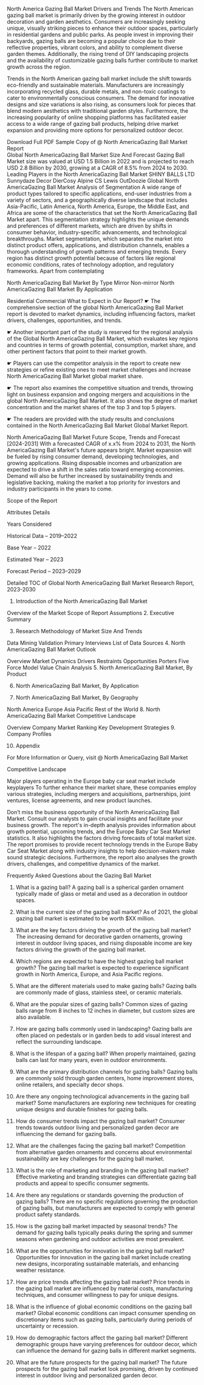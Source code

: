 North America Gazing Ball Market Drivers and Trends
The North American gazing ball market is primarily driven by the growing interest in outdoor decoration and garden aesthetics. Consumers are increasingly seeking unique, visually striking pieces to enhance their outdoor spaces, particularly in residential gardens and public parks. As people invest in improving their backyards, gazing balls are becoming a popular choice due to their reflective properties, vibrant colors, and ability to complement diverse garden themes. Additionally, the rising trend of DIY landscaping projects and the availability of customizable gazing balls further contribute to market growth across the region.

Trends in the North American gazing ball market include the shift towards eco-friendly and sustainable materials. Manufacturers are increasingly incorporating recycled glass, durable metals, and non-toxic coatings to cater to environmentally conscious consumers. The demand for innovative designs and size variations is also rising, as consumers look for pieces that blend modern aesthetics with traditional garden styles. Furthermore, the increasing popularity of online shopping platforms has facilitated easier access to a wide range of gazing ball products, helping drive market expansion and providing more options for personalized outdoor decor.

Download Full PDF Sample Copy of @ North AmericaGazing Ball Market Report  
Global North AmericaGazing Ball Market Size And Forecast
Gazing Ball Market size was valued at USD 1.5 Billion in 2022 and is projected to reach USD 2.8 Billion by 2030, growing at a CAGR of 8.5% from 2024 to 2030.
Leading Players in the North AmericaGazing Ball Market
SHINY BALLS LTD
Sunnydaze Decor
DierCosy
Alpine
CS Lewis
OutDoozie
Global North AmericaGazing Ball Market Analysis of Segmentation
A wide range of product types tailored to specific applications, end-user industries from a variety of sectors, and a geographically diverse landscape that includes Asia-Pacific, Latin America, North America, Europe, the Middle East, and Africa are some of the characteristics that set the North AmericaGazing Ball Market apart. This segmentation strategy highlights the unique demands and preferences of different markets, which are driven by shifts in consumer behavior, industry-specific advancements, and technological breakthroughs. Market segmentation, which separates the market into distinct product offers, applications, and distribution channels, enables a thorough understanding of growth patterns and emerging trends. Every region has distinct growth potential because of factors like regional economic conditions, rates of technology adoption, and regulatory frameworks. Apart from contemplating

North AmericaGazing Ball Market By Type
Mirror
Non-mirror
North AmericaGazing Ball Market By Application

Residential
Commercial
What to Expect in Our Report?
☛ The comprehensive section of the global North AmericaGazing Ball Market report is devoted to market dynamics, including influencing factors, market drivers, challenges, opportunities, and trends.

☛ Another important part of the study is reserved for the regional analysis of the Global North AmericaGazing Ball Market, which evaluates key regions and countries in terms of growth potential, consumption, market share, and other pertinent factors that point to their market growth.

☛ Players can use the competitor analysis in the report to create new strategies or refine existing ones to meet market challenges and increase North AmericaGazing Ball Market global market share.

☛ The report also examines the competitive situation and trends, throwing light on business expansion and ongoing mergers and acquisitions in the global North AmericaGazing Ball Market. It also shows the degree of market concentration and the market shares of the top 3 and top 5 players.

☛ The readers are provided with the study results and conclusions contained in the North AmericaGazing Ball Market Global Market Report.

North AmericaGazing Ball Market Future Scope, Trends and Forecast [2024-2031]
With a forecasted CAGR of x.x% from 2024 to 2031, the North AmericaGazing Ball Market's future appears bright. Market expansion will be fueled by rising consumer demand, developing technologies, and growing applications. Rising disposable incomes and urbanization are expected to drive a shift in the sales ratio toward emerging economies. Demand will also be further increased by sustainability trends and legislative backing, making the market a top priority for investors and industry participants in the years to come.

Scope of the Report

Attributes Details

Years Considered

Historical Data – 2019–2022

Base Year – 2022

Estimated Year – 2023

Forecast Period – 2023–2029

Detailed TOC of Global North AmericaGazing Ball Market Research Report, 2023-2030
1. Introduction of the North AmericaGazing Ball Market

Overview of the Market
Scope of Report
Assumptions
2. Executive Summary

3. Research Methodology of Market Size And Trends

Data Mining
Validation
Primary Interviews
List of Data Sources
4. North AmericaGazing Ball Market Outlook

Overview
Market Dynamics
Drivers
Restraints
Opportunities
Porters Five Force Model
Value Chain Analysis
5. North AmericaGazing Ball Market, By Product

6. North AmericaGazing Ball Market, By Application

7. North AmericaGazing Ball Market, By Geography

North America
Europe
Asia Pacific
Rest of the World
8. North AmericaGazing Ball Market Competitive Landscape

Overview
Company Market Ranking
Key Development Strategies
9. Company Profiles

10. Appendix

For More Information or Query, visit @ North AmericaGazing Ball Market

Competitive Landscape

Major players operating in the Europe baby car seat market include keyplayers To further enhance their market share, these companies employ various strategies, including mergers and acquisitions, partnerships, joint ventures, license agreements, and new product launches.

Don’t miss the business opportunity of the North AmericaGazing Ball Market. Consult our analysts to gain crucial insights and facilitate your business growth.
The report's in-depth analysis provides information about growth potential, upcoming trends, and the Europe Baby Car Seat Market statistics. It also highlights the factors driving forecasts of total market size. The report promises to provide recent technology trends in the Europe Baby Car Seat Market along with industry insights to help decision-makers make sound strategic decisions. Furthermore, the report also analyses the growth drivers, challenges, and competitive dynamics of the market.

Frequently Asked Questions about the Gazing Ball Market
1. What is a gazing ball?
A gazing ball is a spherical garden ornament typically made of glass or metal and used as a decoration in outdoor spaces.

2. What is the current size of the gazing ball market?
As of 2021, the global gazing ball market is estimated to be worth $XX million.

3. What are the key factors driving the growth of the gazing ball market?
The increasing demand for decorative garden ornaments, growing interest in outdoor living spaces, and rising disposable income are key factors driving the growth of the gazing ball market.

4. Which regions are expected to have the highest gazing ball market growth?
The gazing ball market is expected to experience significant growth in North America, Europe, and Asia Pacific regions.

5. What are the different materials used to make gazing balls?
Gazing balls are commonly made of glass, stainless steel, or ceramic materials.

6. What are the popular sizes of gazing balls?
Common sizes of gazing balls range from 8 inches to 12 inches in diameter, but custom sizes are also available.

7. How are gazing balls commonly used in landscaping?
Gazing balls are often placed on pedestals or in garden beds to add visual interest and reflect the surrounding landscape.

8. What is the lifespan of a gazing ball?
When properly maintained, gazing balls can last for many years, even in outdoor environments.

9. What are the primary distribution channels for gazing balls?
Gazing balls are commonly sold through garden centers, home improvement stores, online retailers, and specialty decor shops.

10. Are there any ongoing technological advancements in the gazing ball market?
Some manufacturers are exploring new techniques for creating unique designs and durable finishes for gazing balls.

11. How do consumer trends impact the gazing ball market?
Consumer trends towards outdoor living and personalized garden decor are influencing the demand for gazing balls.

12. What are the challenges facing the gazing ball market?
Competition from alternative garden ornaments and concerns about environmental sustainability are key challenges for the gazing ball market.

13. What is the role of marketing and branding in the gazing ball market?
Effective marketing and branding strategies can differentiate gazing ball products and appeal to specific consumer segments.

14. Are there any regulations or standards governing the production of gazing balls?
There are no specific regulations governing the production of gazing balls, but manufacturers are expected to comply with general product safety standards.

15. How is the gazing ball market impacted by seasonal trends?
The demand for gazing balls typically peaks during the spring and summer seasons when gardening and outdoor activities are most prevalent.

16. What are the opportunities for innovation in the gazing ball market?
Opportunities for innovation in the gazing ball market include creating new designs, incorporating sustainable materials, and enhancing weather resistance.

17. How are price trends affecting the gazing ball market?
Price trends in the gazing ball market are influenced by material costs, manufacturing techniques, and consumer willingness to pay for unique designs.

18. What is the influence of global economic conditions on the gazing ball market?
Global economic conditions can impact consumer spending on discretionary items such as gazing balls, particularly during periods of uncertainty or recession.

19. How do demographic factors affect the gazing ball market?
Different demographic groups have varying preferences for outdoor decor, which can influence the demand for gazing balls in different market segments.

20. What are the future prospects for the gazing ball market?
The future prospects for the gazing ball market look promising, driven by continued interest in outdoor living and personalized garden decor.

